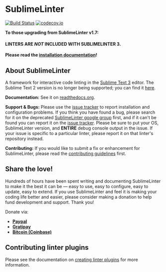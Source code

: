 SublimeLinter
=============

[![Build Status](https://img.shields.io/travis/SublimeLinter/SublimeLinter3/master.svg)](https://travis-ci.org/SublimeLinter/SublimeLinter3)
[![codecov.io](https://img.shields.io/codecov/c/github/SublimeLinter/SublimeLinter3/master.svg)](http://codecov.io/github/SublimeLinter/SublimeLinter3?branch=master)

**To those upgrading from SublimeLinter v1.7:**

#### LINTERS ARE *NOT* INCLUDED WITH SUBLIMELINTER 3. ####

**Please read the [installation documentation](http://sublimelinter.readthedocs.org/en/latest/installation.html)!**

## About SublimeLinter
A framework for interactive code linting in the [Sublime Text 3](http://sublimetext.com/3) editor. The Sublime Text 2 version is no longer being supported; you can find it [here](https://github.com/SublimeLinter/SublimeLinter).

**Documentation:** See it on [readthedocs.org](https://sublimelinter.readthedocs.org).

**Support & Bugs:** Please use the [issue tracker](https://github.com/SublimeLinter/SublimeLinter3/issues) to report installation and configuration problems. If you think you have found a bug, please search for it on the deprecated [SublimeLinter google group](https://groups.google.com/forum/#!forum/sublimelinter) first, and if it can't be found you can report it on the [issue tracker](https://github.com/SublimeLinter/SublimeLinter3/issues). Please be sure to put your OS, SublimeLinter version, and **ENTIRE** debug console output in the issue. If your issue is specific to a particular linter, please report it on that linter's repository instead.

**Contributing:** If you would like to submit a fix or enhancement for SublimeLinter, please read the [contributing guidelines](https://sublimelinter.readthedocs.org/en/latest/contributing.html) first.

## Share the love!
Hundreds of hours have been spent writing and documenting SublimeLinter to make it the best it can be — easy to use, easy to configure, easy to update, easy to extend. If you use SublimeLinter and feel it is making your coding life better and easier, please consider making a donation to help fund development and support. Thank you!

Donate via: 
* [**Paypal**](https://www.paypal.com/cgi-bin/webscr?cmd=_s-xclick&hosted_button_id=FK7SKD3X8N7BU)
* [**Gratipay**](https://gratipay.com/sublimelinter/)
* [**Bitcoin (Coinbase)**](https://www.coinbase.com/groteworld)

## Contributing linter plugins
Please see the documentation on [creating linter plugins](https://sublimelinter.readthedocs.org/en/latest/creating_a_linter.html) for more information.
